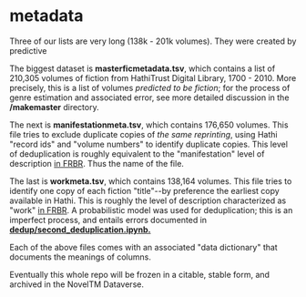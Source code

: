 metadata
=========

Three of our lists are very long (138k - 201k volumes). They were created by predictive

The biggest dataset is **masterficmetadata.tsv**, which contains a list of 210,305 volumes of fiction from HathiTrust Digital Library, 1700 - 2010. More precisely, this is a list of volumes *predicted to be fiction*; for the process of genre estimation and associated error, see more detailed discussion in the **/makemaster** directory.

The next is **manifestationmeta.tsv**, which contains 176,650 volumes. This file tries to exclude duplicate copies of *the same reprinting*, using Hathi "record ids" and "volume numbers" to identify duplicate copies. This level of deduplication is roughly equivalent to the "manifestation" level of description [in FRBR](https://en.wikipedia.org/wiki/Functional_Requirements_for_Bibliographic_Records). Thus the name of the file.

The last is **workmeta.tsv**, which contains 138,164 volumes. This file tries to identify one copy of each fiction "title"--by preference the earliest copy available in Hathi. This is roughly the level of description characterized as "work" [in FRBR](https://en.wikipedia.org/wiki/Functional_Requirements_for_Bibliographic_Records). A probabilistic model was used for deduplication; this is an imperfect process, and entails errors documented in [**dedup/second_deduplication.ipynb.**](https://github.com/tedunderwood/noveltmmeta/blob/master/dedup/second_deduplication.ipynb)

Each of the above files comes with an associated "data dictionary" that documents the meanings of columns.

Eventually this whole repo will be frozen in a citable, stable form, and archived in the NovelTM Dataverse.
